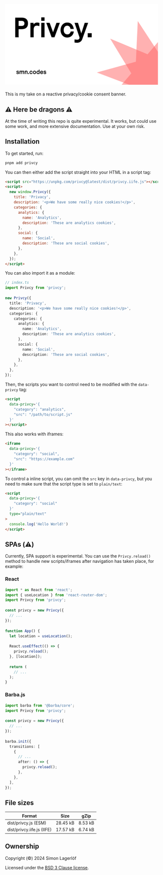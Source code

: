 ## [![Privcy](./banner.jpg)](https://privcy.smn.codes)

This is my take on a reactive privacy/cookie consent banner.


⚠️ Here be dragons ⚠️
----------------------

At the time of writing this repo is quite experimental. It works, but could use some work, and more extensive documentation. Use at your own risk.


Installation
------------

To get started, run:

```bash
pnpm add privcy
```

You can then either add the script straight into your HTML in a script tag:

```html
<script src="https://unpkg.com/privcy@latest/dist/privcy.iife.js"></script>
<script>
  new window.Privcy({
    title: 'Privacy',
    description: '<p>We have some really nice cookies!</p>',
    categories: {
      analytics: {
        name: 'Analytics',
        description: 'These are analytics cookies',
      },
      social: {
        name: 'Social',
        description: 'These are social cookies',
      },
    },
  });
</script>
```

You can also import it as a module:

```typescript
// index.ts
import Privcy from 'privcy';

new Privcy({
  title: 'Privacy',
  description: '<p>We have some really nice cookies!</p>',
  categories: {
    categories: {
      analytics: {
        name: 'Analytics',
        description: 'These are analytics cookies',
      },
      social: {
        name: 'Social',
        description: 'These are social cookies',
      },
    },
  },
});
```

Then, the scripts you want to control need to be modified with the `data-privcy` tag:

```html
<script
  data-privcy='{
    "category": "analytics",
    "src": "/path/to/script.js"
  }'
></script>
```

This also works with iframes:

```html
<iframe
  data-privcy='{
    "category": "social",
    "src": "https://example.com"
  }'
></iframe>
```

To control a inline script, you can omit the `src` key in `data-privcy`, but you need to make sure that the script type is set to `plain/text`:

```html
<script
  data-privcy='{
    "category": "social"
  }'
  type="plain/text"
>
  console.log('Hello World!')
</script>
```

SPAs (⚠️)
---------

Currently, SPA support is experimental. You can use the `Privcy.reload()` method to handle new scripts/iframes after navigation has taken place, for example:

### React
```typescript
import * as React from 'react';
import { useLocation } from 'react-router-dom';
import Privcy from 'privcy';

const privcy = new Privcy({
  // ...
});

function App() {
  let location = useLocation();

  React.useEffect(() => {
    privcy.reload();
  }, [location]);

  return (
    // ...
  );
}
```

### Barba.js
```typescript
import barba from '@barba/core';
import Privcy from 'privcy';

const privcy = new Privcy({
  // ...
});

barba.init({
  transitions: [
    {
      // ...
      after: () => {
        privcy.reload();
      },
    },
  ],
});

```

File sizes
----------
|Format                     |Size    |gZip   
|---                        |---     |---    
|dist/privcy.js (ESM)       |28.45 kB|8.53 kB
|dist/privcy.iife.js (IIFE) |17.57 kB|6.74 kB

Ownership
---------

Copyright (©) 2024 Simon Lagerlöf

Licensed under the [BSD 3 Clause license](./LICENSE).
